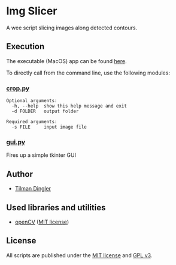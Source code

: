 # Img Slicer

A wee script slicing images along detected contours.

## Execution
The executable (MacOS) app can be found [here](blob/master/dist/ImageSlicer.zip).

To directly call from the command line, use the following modules:

### [crop.py](blob/master/crop.py)
```
Optional arguments:
  -h, --help  show this help message and exit
  -d FOLDER   output folder

Required arguments:
  -s FILE     input image file
```

### [gui.py](blob/master/gui.py)
Fires up a simple tkinter GUI

## Author
- [Tilman Dingler](https://github.com/Til-D/)

## Used libraries and utilities
- [openCV](https://pypi.org/project/opencv-python/) ([MIT license](https://github.com/jquery/jquery/blob/master/MIT-LICENSE.txt))

## License
All scripts are published under the [MIT license](http://www.opensource.org/licenses/mit-license) and [GPL v3](http://opensource.org/licenses/GPL-3.0).